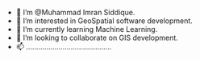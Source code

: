 - 👋 I’m @Muhammad Imran Siddique.
- 👀 I’m interested in GeoSpatial software development.
- 🌱 I’m currently learning Machine Learning.
- 💞️ I’m looking to collaborate on GIS development.
- 📫 ..........................................

<!---
imran-5/imran-5 is a ✨ special ✨ repository because its `README.md` (this file) appears on your GitHub profile.
You can click the Preview link to take a look at your changes.
--->
